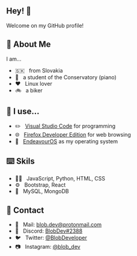 ## Hey! 👋
Welcome on my GitHub profile!

## 📝 About Me
I am...
- 🇸🇰 &nbsp; from Slovakia
- 🎹 &nbsp; a student of the Conservatory (piano)
- ❤️ &nbsp; Linux lover
- 🚲 &nbsp; a biker

## 🤔 I use...
- ✏️ &nbsp; [Visual Studio Code](https://code.visualstudio.com) for programming
- 🌐 &nbsp; [Firefox Developer Edition](https://www.mozilla.org/en-US/firefox/developer/) for web browsing
- 🐧 &nbsp; [EndeavourOS](https://endeavouros.com/) as my operating system

## ⌨️ Skils
- 👨‍💻 &nbsp; JavaScript, Python, HTML, CSS
- ⚙️ &nbsp; Bootstrap, React
- 💽 &nbsp; MySQL, MongoDB

## 📲 Contact
- 📧 &nbsp; Mail: [blob.dev@protonmail.com](mailto:blob.dev@protonmail.com)
- 💬 &nbsp; Discord: [BlobDev#2388](https://discord.com/app)
- 🐦 &nbsp; Twitter: [@BlobDeveloper](https://twitter.com/BlobDeveloper)
- 📷 &nbsp; Instagram: [@blob_dev](https://instagram.com/blob_dev)
